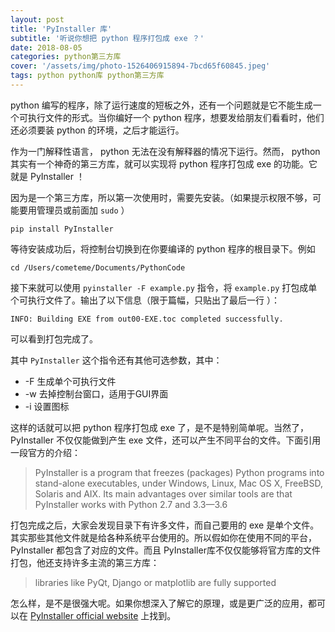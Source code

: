 ```yaml
---
layout: post
title: 'PyInstaller 库'
subtitle: '听说你想把 python 程序打包成 exe ？'
date: 2018-08-05
categories: python第三方库
cover: '/assets/img/photo-1526406915894-7bcd65f60845.jpeg'
tags: python python库 python第三方库
---
```


python 编写的程序，除了运行速度的短板之外，还有一个问题就是它不能生成一个可执行文件的形式。当你编好一个 python 程序，想要发给朋友们看看时，他们还必须要装 python 的环境，之后才能运行。

作为一门解释性语言， python 无法在没有解释器的情况下运行。然而， python 其实有一个神奇的第三方库，就可以实现将 python 程序打包成 exe 的功能。它就是 PyInstaller ！

因为是一个第三方库，所以第一次使用时，需要先安装。（如果提示权限不够，可能要用管理员或前面加 `sudo` ）

`pip install PyInstaller`

等待安装成功后，将控制台切换到在你要编译的 python 程序的根目录下。例如

`cd /Users/cometeme/Documents/PythonCode`

接下来就可以使用 `pyinstaller -F example.py` 指令，将 `example.py` 打包成单个可执行文件了。输出了以下信息（限于篇幅，只贴出了最后一行  ）：

`INFO: Building EXE from out00-EXE.toc completed successfully.`

可以看到打包完成了。

其中 `PyInstaller` 这个指令还有其他可选参数，其中：

* -F 生成单个可执行文件
* -w 去掉控制台窗口，适用于GUI界面
* -i 设置图标

这样的话就可以把 python 程序打包成 exe 了，是不是特别简单呢。当然了， PyInstaller 不仅仅能做到产生 exe 文件，还可以产生不同平台的文件。下面引用一段官方的介绍：

> PyInstaller is a program that freezes (packages) Python programs into stand-alone executables, under Windows, Linux, Mac OS X, FreeBSD, Solaris and AIX. Its main advantages over similar tools are that PyInstaller works with Python 2.7 and 3.3—3.6


打包完成之后，大家会发现目录下有许多文件，而自己要用的 exe 是单个文件。其实那些其他文件就是给各种系统平台使用的。所以假如你在使用不同的平台， PyInstaller 都包含了对应的文件。而且 PyInstaller库不仅仅能够将官方库的文件打包，他还支持许多主流的第三方库：

> libraries like PyQt, Django or matplotlib are fully supported

怎么样，是不是很强大呢。如果你想深入了解它的原理，或是更广泛的应用，都可以在 [PyInstaller official website](http://www.pyinstaller.org) 上找到。
